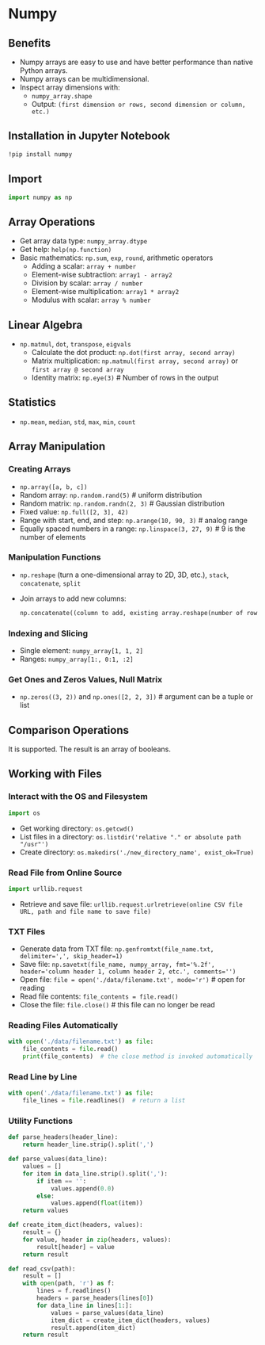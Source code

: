 # Numpy

## Benefits

- Numpy arrays are easy to use and have better performance than native Python arrays.
- Numpy arrays can be multidimensional.
- Inspect array dimensions with:
    - `numpy_array.shape`
    - Output: `(first dimension or rows, second dimension or column, etc.)`

## Installation in Jupyter Notebook

```bash
!pip install numpy
```

## Import

```python
import numpy as np
```

## Array Operations

- Get array data type: `numpy_array.dtype`
- Get help: `help(np.function)`
- Basic mathematics: `np.sum`, `exp`, `round`, arithmetic operators
  - Adding a scalar: `array + number`
  - Element-wise subtraction: `array1 - array2`
  - Division by scalar: `array / number`
  - Element-wise multiplication: `array1 * array2`
  - Modulus with scalar: `array % number`

## Linear Algebra

- `np.matmul`, `dot`, `transpose`, `eigvals`
  - Calculate the dot product: `np.dot(first array, second array)`
  - Matrix multiplication: `np.matmul(first array, second array)` or `first array @ second array`
  - Identity matrix: `np.eye(3)`  # Number of rows in the output

## Statistics

- `np.mean`, `median`, `std`, `max`, `min`, `count`

## Array Manipulation

### Creating Arrays

- `np.array([a, b, c])`
- Random array: `np.random.rand(5)`  # uniform distribution
- Random matrix: `np.random.randn(2, 3)`  # Gaussian distribution
- Fixed value: `np.full([2, 3], 42)`
- Range with start, end, and step: `np.arange(10, 90, 3)`  # analog range
- Equally spaced numbers in a range: `np.linspace(3, 27, 9)`  # 9 is the number of elements

### Manipulation Functions

- `np.reshape` (turn a one-dimensional array to 2D, 3D, etc.), `stack`, `concatenate`, `split`
- Join arrays to add new columns:

  ```python
  np.concatenate((column to add, existing array.reshape(number of rows, number of columns to add)), axis=1)
  ```

### Indexing and Slicing

- Single element: `numpy_array[1, 1, 2]`
- Ranges: `numpy_array[1:, 0:1, :2]`

### Get Ones and Zeros Values, Null Matrix

- `np.zeros((3, 2))` and `np.ones([2, 2, 3])`  # argument can be a tuple or list

## Comparison Operations

It is supported. The result is an array of booleans.

## Working with Files

### Interact with the OS and Filesystem

```python
import os
```

- Get working directory: `os.getcwd()`
- List files in a directory: `os.listdir('relative "." or absolute path "/usr"')`
- Create directory: `os.makedirs('./new_directory_name', exist_ok=True)`

### Read File from Online Source

```python
import urllib.request
```

- Retrieve and save file: `urllib.request.urlretrieve(online CSV file URL, path and file name to save file)`

### TXT Files

- Generate data from TXT file: `np.genfromtxt(file_name.txt, delimiter=',', skip_header=1)`
- Save file: `np.savetxt(file_name, numpy_array, fmt='%.2f', header='column header 1, column header 2, etc.', comments='')`
- Open file: `file = open('./data/filename.txt', mode='r')`  # open for reading
- Read file contents: `file_contents = file.read()`
- Close the file: `file.close()`  # this file can no longer be read

### Reading Files Automatically

```python
with open('./data/filename.txt') as file:
    file_contents = file.read()
    print(file_contents)  # the close method is invoked automatically
```

### Read Line by Line

```python
with open('./data/filename.txt') as file:
    file_lines = file.readlines()  # return a list
```

### Utility Functions

```python
def parse_headers(header_line):
    return header_line.strip().split(',')

def parse_values(data_line):
    values = []
    for item in data_line.strip().split(','):
        if item == '':
            values.append(0.0)
        else:
            values.append(float(item))
    return values

def create_item_dict(headers, values):
    result = {}
    for value, header in zip(headers, values):
        result[header] = value
    return result

def read_csv(path):
    result = []
    with open(path, 'r') as f:
        lines = f.readlines()
        headers = parse_headers(lines[0])
        for data_line in lines[1:]:
            values = parse_values(data_line)
            item_dict = create_item_dict(headers, values)
            result.append(item_dict)
    return result
```